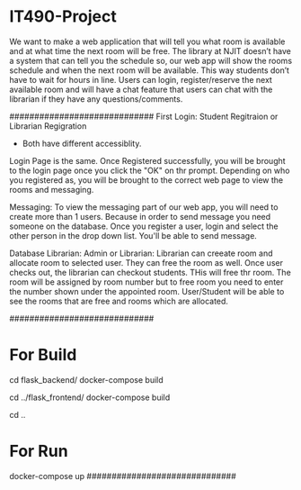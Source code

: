 # IT490-Project
We want to make a web application that will tell you what room 
is available and at what time the next room will be free. 
The library at NJIT doesn’t have a system that can tell you the
schedule so, our web app will show the rooms schedule and when the
 next room will be available. This way students don’t have to wait 
for hours in line. Users can login, register/reserve the next available
 room and will have a chat feature that users can chat with the librarian
 if they have any questions/comments.


#############################
First Login:
 Student Regitraion
 or
 Librarian Regigration
* Both have different accessiblity.

Login Page is the same. Once Registered successfully, you will be brought to the
login page once you click the "OK" on thr prompt. 
Depending on who you registered as, you will be brought to the correct web page to
view the rooms and messaging.


Messaging: 
  To view the messaging part of our web app, you will need to create more than 1 users.
  Because in order to send message you need someone on the database.
  Once you register a user, login and select the other person in the drop down list.
  You'll be able to send message. 

Database Librarian:
    Admin or Librarian: Librarian can creeate room and allocate room to selected user.
    They can free the room as well. Once user checks out, the librarian can checkout students.
    THis will free thr room. The room will be assigned by room number but to free room you need
    to enter the number shown under the appointed room. 
    User/Student will be able to see the rooms that are free and rooms which are allocated. 
    

#############################
# For Build

cd flask_backend/
docker-compose build

cd ../flask_frontend/
docker-compose build

cd ..

# For Run

docker-compose up
##############################
